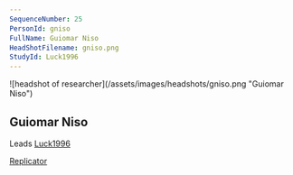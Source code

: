 ```yaml
---
SequenceNumber: 25
PersonId: gniso
FullName: Guiomar Niso
HeadShotFilename: gniso.png
StudyId: Luck1996
---
```

<a name="gniso">
![headshot of researcher](/assets/images/headshots/gniso.png "Guiomar Niso")

## Guiomar Niso



Leads [Luck1996](/replications/#Luck1996)



[Replicator]("replicator") 